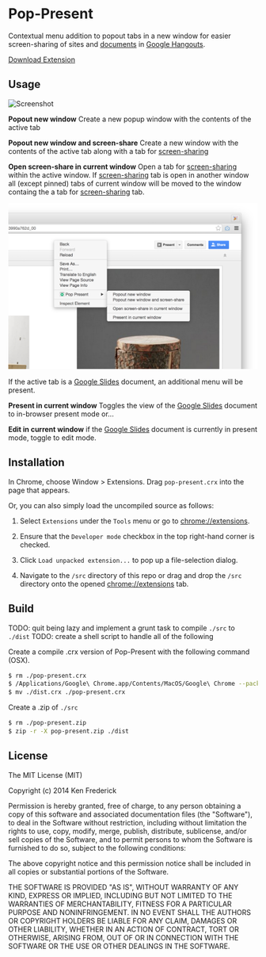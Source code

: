 Pop-Present
==============

Contextual menu addition to popout tabs in a new window for easier screen-sharing of sites and [ documents](https://drive.google.com/) in [Google Hangouts](https://plus.google.com/hangouts/_/present/).

[Download Extension](https://github.com/frederickk/pop-present/blob/master/pop-present.crx?raw=true)



Usage
-------------

![Screenshot](assets/op-present-screenshot-01.png)

**Popout new window**
Create a new popup window with the contents of the active tab

**Popout new window and screen-share**
Create a new window with the contents of the active tab along with a tab for [screen-sharing](https://plus.google.com/hangouts/_/present/)

**Open screen-share in current window**
Open a tab for [screen-sharing](https://plus.google.com/hangouts/_/present/) within the active window. If [screen-sharing](https://plus.google.com/hangouts/_/present/) tab is open in another window all (except pinned) tabs of current window will be moved to the window containg the a tab for [screen-sharing](https://plus.google.com/hangouts/_/present/) tab.


![Screenshot](assets/pop-present-screenshot-00.png)

If the active tab is a [Google Slides](https://docs.google.com/presentation/) document, an additional menu will be present.

**Present in current window**
Toggles the view of the [Google Slides](https://docs.google.com/presentation/) document to in-browser present mode or...

**Edit in current window**
if the [Google Slides](https://docs.google.com/presentation/) document is currently in present mode, toggle to edit mode.



Installation
-------------

In Chrome, choose Window > Extensions.  Drag ```pop-present.crx``` into the page that appears.

Or, you can also simply load the uncompiled source as follows:


1. Select ```Extensions``` under the ```Tools``` menu or go to [chrome://extensions](chrome://extensions).

2. Ensure that the ```Developer mode``` checkbox in the top right-hand corner is checked.

3. Click ```Load unpacked extension...``` to pop up a file-selection dialog.

4. Navigate to the ```/src``` directory of this repo or drag and drop the ```/src``` directory onto the opened [chrome://extensions](chrome://extensions) tab.



Build
-------------

TODO: quit being lazy and implement a grunt task to compile ```./src``` to ```./dist```
TODO: create a shell script to handle all of the following

Create a compile .crx version of Pop-Present with the following command (OSX).

```bash
$ rm ./pop-present.crx
$ /Applications/Google\ Chrome.app/Contents/MacOS/Google\ Chrome --pack-extension=./dist --pack-extension-key=./pop-present.pem
$ mv ./dist.crx ./pop-present.crx
```

Create a .zip of ```./src```

```bash
$ rm ./pop-present.zip
$ zip -r -X pop-present.zip ./dist
```



License
-------------
The MIT License (MIT)

Copyright (c) 2014 Ken Frederick

Permission is hereby granted, free of charge, to any person obtaining a copy
of this software and associated documentation files (the "Software"), to deal
in the Software without restriction, including without limitation the rights
to use, copy, modify, merge, publish, distribute, sublicense, and/or sell
copies of the Software, and to permit persons to whom the Software is
furnished to do so, subject to the following conditions:

The above copyright notice and this permission notice shall be included in all
copies or substantial portions of the Software.

THE SOFTWARE IS PROVIDED "AS IS", WITHOUT WARRANTY OF ANY KIND, EXPRESS OR
IMPLIED, INCLUDING BUT NOT LIMITED TO THE WARRANTIES OF MERCHANTABILITY,
FITNESS FOR A PARTICULAR PURPOSE AND NONINFRINGEMENT. IN NO EVENT SHALL THE
AUTHORS OR COPYRIGHT HOLDERS BE LIABLE FOR ANY CLAIM, DAMAGES OR OTHER
LIABILITY, WHETHER IN AN ACTION OF CONTRACT, TORT OR OTHERWISE, ARISING FROM,
OUT OF OR IN CONNECTION WITH THE SOFTWARE OR THE USE OR OTHER DEALINGS IN THE
SOFTWARE.